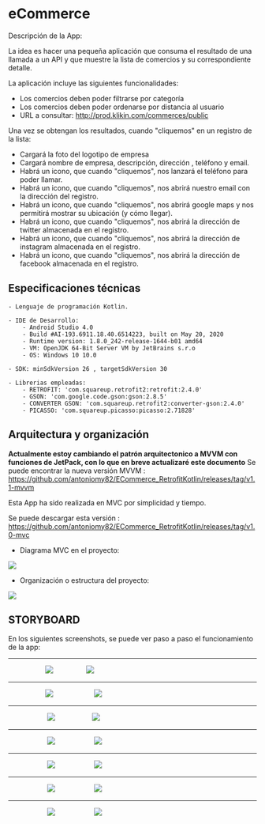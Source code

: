 # eCommerce

Descripción de la App:

La idea es hacer una pequeña aplicación que consuma el resultado de una llamada a un API y que muestre la lista de comercios y su correspondiente detalle. 


La aplicación incluye las siguientes funcionalidades:
- Los comercios deben poder filtrarse por categoría
- Los comercios deben poder ordenarse por distancia al usuario
- URL a consultar: http://prod.klikin.com/commerces/public

Una vez se obtengan los resultados, cuando "cliquemos" en un registro de la lista:
- Cargará la foto del logotipo de empresa
- Cargará nombre de empresa, descripción, dirección , teléfono y email.
- Habrá un icono, que cuando "cliquemos", nos lanzará el teléfono para poder llamar.
- Habrá un icono, que cuando "cliquemos", nos abrirá nuestro email con la dirección del registro.
- Habrá un icono, que cuando "cliquemos", nos abrirá google maps y nos permitirá mostrar su ubicación (y cómo llegar).
- Habrá un icono, que cuando "cliquemos", nos abrirá la dirección de twitter almacenada en el registro.
- Habrá un icono, que cuando "cliquemos", nos abrirá la dirección de instagram almacenada en el registro.
- Habrá un icono, que cuando "cliquemos", nos abrirá la dirección de facebook almacenada en el registro.


## Especificaciones técnicas


	- Lenguaje de programación Kotlin.
	
	- IDE de Desarrollo:
		- Android Studio 4.0
		- Build #AI-193.6911.18.40.6514223, built on May 20, 2020
        - Runtime version: 1.8.0_242-release-1644-b01 amd64
        - VM: OpenJDK 64-Bit Server VM by JetBrains s.r.o
        - OS: Windows 10 10.0
		
	- SDK: minSdkVersion 26 , targetSdkVersion 30
	
	- Librerias empleadas:
		- RETROFIT: 'com.squareup.retrofit2:retrofit:2.4.0'
		- GSON: 'com.google.code.gson:gson:2.8.5'
		- CONVERTER GSON: 'com.squareup.retrofit2:converter-gson:2.4.0'
		- PICASSO: 'com.squareup.picasso:picasso:2.71828'

## Arquitectura y organización

**Actualmente estoy cambiando el patrón arquitectonico a MVVM con funciones de JetPack, con lo que en breve actualizaré este documento**
Se puede encontrar la nueva versión MVVM : https://github.com/antoniomy82/ECommerce_RetrofitKotlin/releases/tag/v1.1-mvvm

Esta App ha sido realizada en MVC por simplicidad y tiempo.


Se puede descargar esta versión : https://github.com/antoniomy82/ECommerce_RetrofitKotlin/releases/tag/v1.0-mvc

- Diagrama MVC en el proyecto:
<img src="https://github.com/antoniomy82/ECommerce_RetrofitKotlin/blob/master/Screenshots/mvc.png">

- Organización o estructura del proyecto:
<img src="https://github.com/antoniomy82/ECommerce_RetrofitKotlin/blob/master/Screenshots/organizacion.PNG">

## STORYBOARD
En los siguientes screenshots, se puede ver paso a paso el funcionamiento de la app:  
***
&nbsp; &nbsp; &nbsp; &nbsp; &nbsp; &nbsp; &nbsp; &nbsp; &nbsp; &nbsp;<img src="https://github.com/antoniomy82/ECommerce_RetrofitKotlin/blob/master/Screenshots/Screenshot_00.png">&nbsp; &nbsp; &nbsp; &nbsp; &nbsp; &nbsp; &nbsp; &nbsp; &nbsp;<img src="https://github.com/antoniomy82/ECommerce_RetrofitKotlin/blob/master/Screenshots/Screenshot_01.png">





***
&nbsp; &nbsp; &nbsp; &nbsp; &nbsp; &nbsp; &nbsp; &nbsp; &nbsp; &nbsp;<img src="https://github.com/antoniomy82/ECommerce_RetrofitKotlin/blob/master/Screenshots/Screenshot_02.png"> &nbsp; &nbsp; &nbsp; &nbsp; &nbsp; &nbsp; &nbsp; &nbsp; &nbsp; &nbsp; <img src="https://github.com/antoniomy82/ECommerce_RetrofitKotlin/blob/master/Screenshots/Screenshot_03.png">





***
&nbsp; &nbsp; &nbsp; &nbsp; &nbsp; &nbsp; &nbsp; &nbsp; &nbsp; &nbsp; <img src="https://github.com/antoniomy82/ECommerce_RetrofitKotlin/blob/master/Screenshots/Screenshot_04.png">&nbsp; &nbsp; &nbsp; &nbsp; &nbsp; &nbsp; &nbsp; &nbsp; &nbsp; &nbsp;<img src="https://github.com/antoniomy82/ECommerce_RetrofitKotlin/blob/master/Screenshots/Screenshot_05.png">






***
&nbsp; &nbsp; &nbsp; &nbsp; &nbsp; &nbsp; &nbsp; &nbsp; &nbsp; &nbsp; <img src="https://github.com/antoniomy82/ECommerce_RetrofitKotlin/blob/master/Screenshots/Screenshot_06.png">&nbsp; &nbsp; &nbsp; &nbsp; &nbsp; &nbsp; &nbsp; &nbsp; &nbsp; &nbsp; <img src="https://github.com/antoniomy82/ECommerce_RetrofitKotlin/blob/master/Screenshots/Screenshot_07.png">





***
&nbsp; &nbsp; &nbsp; &nbsp; &nbsp; &nbsp; &nbsp; &nbsp; &nbsp; &nbsp; <img src="https://github.com/antoniomy82/ECommerce_RetrofitKotlin/blob/master/Screenshots/Screenshot_08.png">&nbsp; &nbsp; &nbsp; &nbsp; &nbsp; &nbsp; &nbsp; &nbsp; &nbsp; &nbsp; <img src="https://github.com/antoniomy82/ECommerce_RetrofitKotlin/blob/master/Screenshots/Screenshot_09.png">





***
&nbsp; &nbsp; &nbsp; &nbsp; &nbsp; &nbsp; &nbsp; &nbsp; &nbsp; &nbsp; <img src="https://github.com/antoniomy82/ECommerce_RetrofitKotlin/blob/master/Screenshots/Screenshot_10.png">&nbsp; &nbsp; &nbsp; &nbsp; &nbsp; &nbsp; &nbsp; &nbsp; &nbsp; &nbsp; <img src="https://github.com/antoniomy82/ECommerce_RetrofitKotlin/blob/master/Screenshots/Screenshot_11.png">





***
&nbsp; &nbsp; &nbsp; &nbsp; &nbsp; &nbsp; &nbsp; &nbsp; &nbsp; &nbsp; <img src="https://github.com/antoniomy82/ECommerce_RetrofitKotlin/blob/master/Screenshots/Screenshot_12.png">&nbsp; &nbsp; &nbsp; &nbsp; &nbsp; &nbsp; &nbsp; &nbsp; &nbsp; &nbsp; <img src="https://github.com/antoniomy82/ECommerce_RetrofitKotlin/blob/master/Screenshots/Screenshot_13.png">

